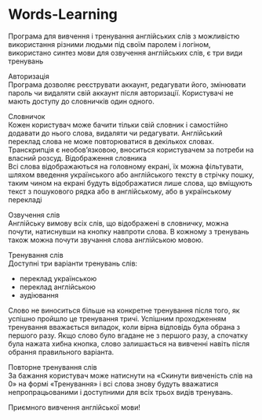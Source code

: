 # Words-Learning
Програма для вивчення і тренування англійських слів з можливістю використання різними людьми під своїм паролем і логіном, використано синтез мови для озвучення англійських слів, є три види тренувань


Авторизація  
Програма дозволяє реєструвати аккаунт, редагувати його, змінювати пароль чи видаляти свій аккаунт після авторизації. Користувачі не мають доступу до словничків один одного.


Словничок  
Кожен користувач може бачити тільки свій словник і самостійно додавати до нього слова, видаляти чи редагувати. Англійський переклад слова не може повторюватися в декількох словах. Транскрипція є необов’язковою, вноситься користувачем за потреби на власний розсуд.
Відображення словника  
Всі слова відображаються на головному екрані, їх можна фільтувати, шляхом введення українського або англійського тексту в стрічку пошку, таким чином на екрані будуть відображатися лише слова, що вміщують текст з пошукового рядка або в англійському, або в українському перекладі


Озвучення слів  
Англійську вимову всіх слів, що відображені в словничку, можна почути, натиснувши на кнопку навпроти слова.
В кожному з тренувань також можна почути звучання слова англійською мовою.


Тренування слів  
Доступні три варіанти тренувань слів:
- переклад українською
- переклад англійською
- аудіювання


Слово не виноситься більше на конкретне тренування після того, як успішно пройшло це тренування тричі. Успішним проходженням тренування вважається випадок, коли вірна відповідь була обрана з першого разу. Якщо слово було вгадане не з першого разу, а спочатку була нажата хибна кнопка, слово залишається на вивченні навіть після обрання правильного варіанта.


Повторне тренування слів  
За бажання користувач може натиснути на «Скинути вивченість слів на 0» на формі «Тренування» і всі слова знову будуть вважатися непропрацьованими і доступними для всіх трьох видів тренувань.

Приємного вивчення англійської мови!




